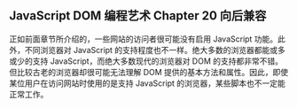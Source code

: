 ## JavaScript DOM 编程艺术 Chapter 20  向后兼容

 正如前面章节所介绍的，一些网站的访问者很可能没有启用 JavaScript 功能。此外，不同浏览器对 JavaScript 的支持程度也不一样。绝大多数的浏览器都能或多或少的支持 JavaScript，而绝大多数现代的浏览器对 DOM 的支持都非常不错。但比较古老的浏览器却很可能无法理解 DOM 提供的基本方法和属性。因此，即使某位用户在访问网站时使用的是支持 JavaScript 的浏览器，某些脚本也不一定能正常工作。

